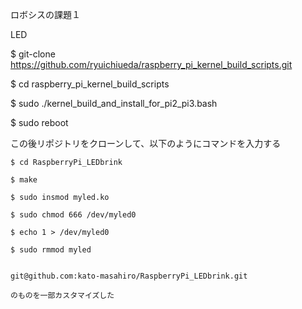 ロボシスの課題１

LED

$ git-clone https://github.com/ryuichiueda/raspberry_pi_kernel_build_scripts.git

$ cd raspberry_pi_kernel_build_scripts

$ sudo ./kernel_build_and_install_for_pi2_pi3.bash

$ sudo reboot

この後リポジトリをクローンして、以下のようにコマンドを入力する  
```
$ cd RaspberryPi_LEDbrink

$ make

$ sudo insmod myled.ko

$ sudo chmod 666 /dev/myled0

$ echo 1 > /dev/myled0  

$ sudo rmmod myled


git@github.com:kato-masahiro/RaspberryPi_LEDbrink.git

のものを一部カスタマイズした
